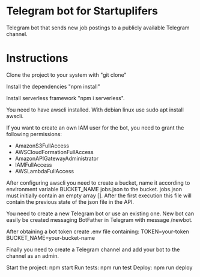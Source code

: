# Telegram bot for Startuplifers

Telegram bot that sends new job postings to a publicly available Telegram channel.

# Instructions

Clone the project to your system with "git clone"

Install the dependencies "npm install"

Install serverless framework "npm i serverless".

You need to have awscli installed. With debian linux use sudo apt install awscli.

If you want to create an own IAM user for the bot, you need to grant the following permissions:
- AmazonS3FullAccess
- AWSCloudFormationFullAccess
- AmazonAPIGatewayAdministrator
- IAMFullAccess
- AWSLambdaFullAccess

After configuring awscli you need to create a bucket, name it according to environment variable BUCKET_NAME jobs.json to the bucket. jobs.json must initially contain an empty array []. After the first execution this file will contain the previous state of the json file in the API.

You need to create a new Telegram bot or use an existing one. New bot can easily be created messaging BotFather in Telegram with message /newbot.

After obtaining a bot token create .env file containing:
TOKEN=your-token
BUCKET_NAME=your-bucket-name

Finally you need to create a Telegram channel and add your bot to the channel as an admin.

Start the project: npm start
Run tests: npm run test
Deploy: npm run deploy



